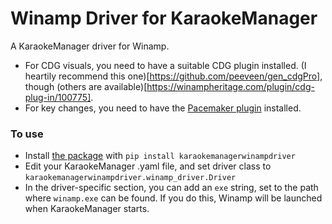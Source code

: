 # Winamp Driver for KaraokeManager

A KaraokeManager driver for Winamp.

- For CDG visuals, you need to have a suitable CDG plugin installed. (I heartily recommend this one)[https://github.com/peeveen/gen_cdgPro], though (others are available)[https://winampheritage.com/plugin/cdg-plug-in/100775].
- For key changes, you need to have the [Pacemaker plugin](https://www.surina.net/pacemaker/) installed.

### To use

- Install [the package](https://pypi.org/project/karaokemanagerwinampdriver/) with `pip install karaokemanagerwinampdriver`
- Edit your KaraokeManager .yaml file, and set driver class to `karaokemanagerwinampdriver.winamp_driver.Driver`
- In the driver-specific section, you can add an `exe` string, set to the path where `winamp.exe` can be found. If you do this, Winamp will be launched when KaraokeManager starts.
